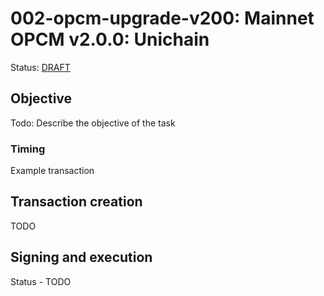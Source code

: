 # 002-opcm-upgrade-v200: Mainnet OPCM v2.0.0: Unichain

Status: [DRAFT]()

## Objective

Todo: Describe the objective of the task

### Timing

Example transaction

## Transaction creation

TODO

## Signing and execution

Status - TODO

